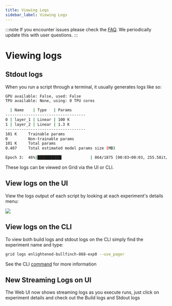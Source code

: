 ```yaml
---
title: Viewing Logs
sidebar_label: Viewing Logs
---
```

:::note
If you encounter issues please check the [FAQ](https://docs.grid.ai/features/runs/faq.md). We periodically update this with user questions.
:::

# Viewing logs

## Stdout logs <a id="stdout-logs"></a>

When you run a script through a terminal, it usually generates logs like so:

```bash
GPU available: False, used: False
TPU available: None, using: 0 TPU cores

  | Name    | Type   | Params
-----------------------------------
0 | layer_1 | Linear | 100 K
1 | layer_2 | Linear | 1.3 K
-----------------------------------
101 K     Trainable params
0         Non-trainable params
101 K     Total params
0.407     Total estimated model params size (MB)

Epoch 3:  46%|██████████▌            | 864/1875 [00:03<00:03, 255.58it/s, loss=0.063, v_num=1]
```

These logs can be viewed on Grid via the UI or CLI.‌

## View logs on the UI <a id="view-logs-on-the-ui"></a>

View the logs output of each script by looking at each experiment's details menu:‌

![](/images/runs/experiment-logs.gif)

## View logs on the CLI <a id="view-logs-on-the-cli"></a>

To view both build logs and stdout logs on the CLI simply find the experiment name and type:

```bash
grid logs enlightened-bullfinch-868-exp0 --use_pager
```

See the CLI [command](../../cli.md#logs) for more information


## New Streaming Logs on UI

The Web UI now shows streaming logs as you execute runs, just click on experiment details and check out the Build logs and Stdout logs
